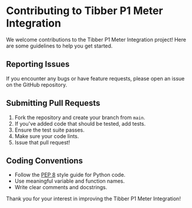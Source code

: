 # Contributing to Tibber P1 Meter Integration

We welcome contributions to the Tibber P1 Meter Integration project! Here are some guidelines to help you get started.

## Reporting Issues

If you encounter any bugs or have feature requests, please open an issue on the GitHub repository.

## Submitting Pull Requests

1. Fork the repository and create your branch from `main`.
2. If you've added code that should be tested, add tests.
3. Ensure the test suite passes.
4. Make sure your code lints.
5. Issue that pull request!

## Coding Conventions

- Follow the [PEP 8](https://www.python.org/dev/peps/pep-0008/) style guide for Python code.
- Use meaningful variable and function names.
- Write clear comments and docstrings.

Thank you for your interest in improving the Tibber P1 Meter Integration!
